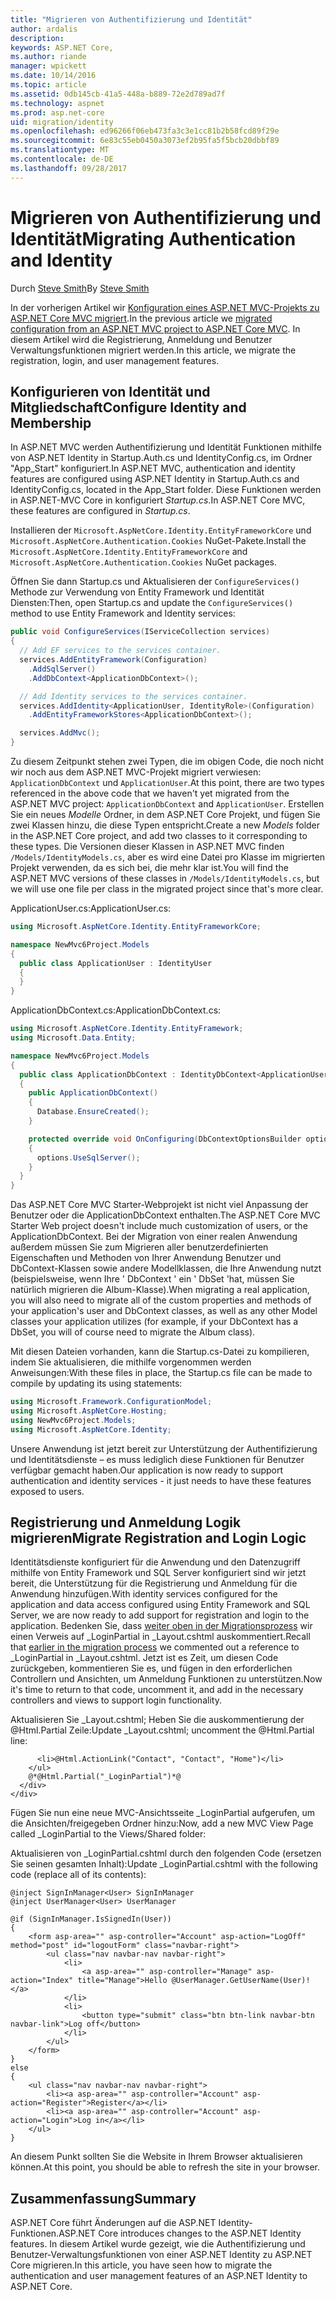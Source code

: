 ```yaml
---
title: "Migrieren von Authentifizierung und Identität"
author: ardalis
description: 
keywords: ASP.NET Core,
ms.author: riande
manager: wpickett
ms.date: 10/14/2016
ms.topic: article
ms.assetid: 0db145cb-41a5-448a-b889-72e2d789ad7f
ms.technology: aspnet
ms.prod: asp.net-core
uid: migration/identity
ms.openlocfilehash: ed96266f06eb473fa3c3e1cc81b2b58fcd89f29e
ms.sourcegitcommit: 6e83c55eb0450a3073ef2b95fa5f5bcb20dbbf89
ms.translationtype: MT
ms.contentlocale: de-DE
ms.lasthandoff: 09/28/2017
---
```

# <a name="migrating-authentication-and-identity"></a><span data-ttu-id="917ad-103">Migrieren von Authentifizierung und Identität</span><span class="sxs-lookup"><span data-stu-id="917ad-103">Migrating Authentication and Identity</span></span>

<a name=migration-identity></a>

<span data-ttu-id="917ad-104">Durch [Steve Smith](https://ardalis.com/)</span><span class="sxs-lookup"><span data-stu-id="917ad-104">By [Steve Smith](https://ardalis.com/)</span></span>

<span data-ttu-id="917ad-105">In der vorherigen Artikel wir [Konfiguration eines ASP.NET MVC-Projekts zu ASP.NET Core MVC migriert](configuration.md).</span><span class="sxs-lookup"><span data-stu-id="917ad-105">In the previous article we [migrated configuration from an ASP.NET MVC project to ASP.NET Core MVC](configuration.md).</span></span> <span data-ttu-id="917ad-106">In diesem Artikel wird die Registrierung, Anmeldung und Benutzer Verwaltungsfunktionen migriert werden.</span><span class="sxs-lookup"><span data-stu-id="917ad-106">In this article, we migrate the registration, login, and user management features.</span></span>

## <a name="configure-identity-and-membership"></a><span data-ttu-id="917ad-107">Konfigurieren von Identität und Mitgliedschaft</span><span class="sxs-lookup"><span data-stu-id="917ad-107">Configure Identity and Membership</span></span>

<span data-ttu-id="917ad-108">In ASP.NET MVC werden Authentifizierung und Identität Funktionen mithilfe von ASP.NET Identity in Startup.Auth.cs und IdentityConfig.cs, im Ordner "App_Start" konfiguriert.</span><span class="sxs-lookup"><span data-stu-id="917ad-108">In ASP.NET MVC, authentication and identity features are configured using ASP.NET Identity in Startup.Auth.cs and IdentityConfig.cs, located in the App_Start folder.</span></span> <span data-ttu-id="917ad-109">Diese Funktionen werden in ASP.NET-MVC Core in konfiguriert *Startup.cs*.</span><span class="sxs-lookup"><span data-stu-id="917ad-109">In ASP.NET Core MVC, these features are configured in *Startup.cs*.</span></span>

<span data-ttu-id="917ad-110">Installieren der `Microsoft.AspNetCore.Identity.EntityFrameworkCore` und `Microsoft.AspNetCore.Authentication.Cookies` NuGet-Pakete.</span><span class="sxs-lookup"><span data-stu-id="917ad-110">Install the `Microsoft.AspNetCore.Identity.EntityFrameworkCore` and `Microsoft.AspNetCore.Authentication.Cookies` NuGet packages.</span></span>

<span data-ttu-id="917ad-111">Öffnen Sie dann Startup.cs und Aktualisieren der `ConfigureServices()` Methode zur Verwendung von Entity Framework und Identität Diensten:</span><span class="sxs-lookup"><span data-stu-id="917ad-111">Then, open Startup.cs and update the `ConfigureServices()` method to use Entity Framework and Identity services:</span></span>

```csharp
public void ConfigureServices(IServiceCollection services)
{
  // Add EF services to the services container.
  services.AddEntityFramework(Configuration)
    .AddSqlServer()
    .AddDbContext<ApplicationDbContext>();

  // Add Identity services to the services container.
  services.AddIdentity<ApplicationUser, IdentityRole>(Configuration)
    .AddEntityFrameworkStores<ApplicationDbContext>();

  services.AddMvc();
}
```

<span data-ttu-id="917ad-112">Zu diesem Zeitpunkt stehen zwei Typen, die im obigen Code, die noch nicht wir noch aus dem ASP.NET MVC-Projekt migriert verwiesen: `ApplicationDbContext` und `ApplicationUser`.</span><span class="sxs-lookup"><span data-stu-id="917ad-112">At this point, there are two types referenced in the above code that we haven't yet migrated from the ASP.NET MVC project: `ApplicationDbContext` and `ApplicationUser`.</span></span> <span data-ttu-id="917ad-113">Erstellen Sie ein neues *Modelle* Ordner, in dem ASP.NET Core Projekt, und fügen Sie zwei Klassen hinzu, die diese Typen entspricht.</span><span class="sxs-lookup"><span data-stu-id="917ad-113">Create a new *Models* folder in the ASP.NET Core project, and add two classes to it corresponding to these types.</span></span> <span data-ttu-id="917ad-114">Die Versionen dieser Klassen in ASP.NET MVC finden `/Models/IdentityModels.cs`, aber es wird eine Datei pro Klasse im migrierten Projekt verwenden, da es sich bei, die mehr klar ist.</span><span class="sxs-lookup"><span data-stu-id="917ad-114">You will find the ASP.NET MVC versions of these classes in `/Models/IdentityModels.cs`, but we will use one file per class in the migrated project since that's more clear.</span></span>

<span data-ttu-id="917ad-115">ApplicationUser.cs:</span><span class="sxs-lookup"><span data-stu-id="917ad-115">ApplicationUser.cs:</span></span>

```csharp
using Microsoft.AspNetCore.Identity.EntityFrameworkCore;

namespace NewMvc6Project.Models
{
  public class ApplicationUser : IdentityUser
  {
  }
}
```

<span data-ttu-id="917ad-116">ApplicationDbContext.cs:</span><span class="sxs-lookup"><span data-stu-id="917ad-116">ApplicationDbContext.cs:</span></span>

```csharp
using Microsoft.AspNetCore.Identity.EntityFramework;
using Microsoft.Data.Entity;

namespace NewMvc6Project.Models
{
  public class ApplicationDbContext : IdentityDbContext<ApplicationUser>
  {
    public ApplicationDbContext()
    {
      Database.EnsureCreated();
    }

    protected override void OnConfiguring(DbContextOptionsBuilder options)
    {
      options.UseSqlServer();
    }
  }
}
```

<span data-ttu-id="917ad-117">Das ASP.NET Core MVC Starter-Webprojekt ist nicht viel Anpassung der Benutzer oder die ApplicationDbContext enthalten.</span><span class="sxs-lookup"><span data-stu-id="917ad-117">The ASP.NET Core MVC Starter Web project doesn't include much customization of users, or the ApplicationDbContext.</span></span> <span data-ttu-id="917ad-118">Bei der Migration von einer realen Anwendung außerdem müssen Sie zum Migrieren aller benutzerdefinierten Eigenschaften und Methoden von Ihrer Anwendung Benutzer und DbContext-Klassen sowie andere Modellklassen, die Ihre Anwendung nutzt (beispielsweise, wenn Ihre ' DbContext ' ein ' DbSet 'hat<Album>, müssen Sie natürlich migrieren die Album-Klasse).</span><span class="sxs-lookup"><span data-stu-id="917ad-118">When migrating a real application, you will also need to migrate all of the custom properties and methods of your application's user and DbContext classes, as well as any other Model classes your application utilizes (for example, if your DbContext has a DbSet<Album>, you will of course need to migrate the Album class).</span></span>

<span data-ttu-id="917ad-119">Mit diesen Dateien vorhanden, kann die Startup.cs-Datei zu kompilieren, indem Sie aktualisieren, die mithilfe vorgenommen werden Anweisungen:</span><span class="sxs-lookup"><span data-stu-id="917ad-119">With these files in place, the Startup.cs file can be made to compile by updating its using statements:</span></span>

```csharp
using Microsoft.Framework.ConfigurationModel;
using Microsoft.AspNetCore.Hosting;
using NewMvc6Project.Models;
using Microsoft.AspNetCore.Identity;
```

<span data-ttu-id="917ad-120">Unsere Anwendung ist jetzt bereit zur Unterstützung der Authentifizierung und Identitätsdienste – es muss lediglich diese Funktionen für Benutzer verfügbar gemacht haben.</span><span class="sxs-lookup"><span data-stu-id="917ad-120">Our application is now ready to support authentication and identity services - it just needs to have these features exposed to users.</span></span>

## <a name="migrate-registration-and-login-logic"></a><span data-ttu-id="917ad-121">Registrierung und Anmeldung Logik migrieren</span><span class="sxs-lookup"><span data-stu-id="917ad-121">Migrate Registration and Login Logic</span></span>

<span data-ttu-id="917ad-122">Identitätsdienste konfiguriert für die Anwendung und den Datenzugriff mithilfe von Entity Framework und SQL Server konfiguriert sind wir jetzt bereit, die Unterstützung für die Registrierung und Anmeldung für die Anwendung hinzufügen.</span><span class="sxs-lookup"><span data-stu-id="917ad-122">With identity services configured for the application and data access configured using Entity Framework and SQL Server, we are now ready to add support for registration and login to the application.</span></span> <span data-ttu-id="917ad-123">Bedenken Sie, dass [weiter oben in der Migrationsprozess](mvc.md#migrate-layout-file) wir einen Verweis auf _LoginPartial in _Layout.cshtml auskommentiert.</span><span class="sxs-lookup"><span data-stu-id="917ad-123">Recall that [earlier in the migration process](mvc.md#migrate-layout-file) we commented out a reference to _LoginPartial in _Layout.cshtml.</span></span> <span data-ttu-id="917ad-124">Jetzt ist es Zeit, um diesen Code zurückgeben, kommentieren Sie es, und fügen in den erforderlichen Controllern und Ansichten, um Anmeldung Funktionen zu unterstützen.</span><span class="sxs-lookup"><span data-stu-id="917ad-124">Now it's time to return to that code, uncomment it, and add in the necessary controllers and views to support login functionality.</span></span>

<span data-ttu-id="917ad-125">Aktualisieren Sie _Layout.cshtml; Heben Sie die auskommentierung der @Html.Partial Zeile:</span><span class="sxs-lookup"><span data-stu-id="917ad-125">Update _Layout.cshtml; uncomment the @Html.Partial line:</span></span>

```cshtml
      <li>@Html.ActionLink("Contact", "Contact", "Home")</li>
    </ul>
    @*@Html.Partial("_LoginPartial")*@
  </div>
</div>
```

<span data-ttu-id="917ad-126">Fügen Sie nun eine neue MVC-Ansichtsseite _LoginPartial aufgerufen, um die Ansichten/freigegeben Ordner hinzu:</span><span class="sxs-lookup"><span data-stu-id="917ad-126">Now, add a new MVC View Page called _LoginPartial to the Views/Shared folder:</span></span>

<span data-ttu-id="917ad-127">Aktualisieren von _LoginPartial.cshtml durch den folgenden Code (ersetzen Sie seinen gesamten Inhalt):</span><span class="sxs-lookup"><span data-stu-id="917ad-127">Update _LoginPartial.cshtml with the following code (replace all of its contents):</span></span>

```cshtml
@inject SignInManager<User> SignInManager
@inject UserManager<User> UserManager

@if (SignInManager.IsSignedIn(User))
{
    <form asp-area="" asp-controller="Account" asp-action="LogOff" method="post" id="logoutForm" class="navbar-right">
        <ul class="nav navbar-nav navbar-right">
            <li>
                <a asp-area="" asp-controller="Manage" asp-action="Index" title="Manage">Hello @UserManager.GetUserName(User)!</a>
            </li>
            <li>
                <button type="submit" class="btn btn-link navbar-btn navbar-link">Log off</button>
            </li>
        </ul>
    </form>
}
else
{
    <ul class="nav navbar-nav navbar-right">
        <li><a asp-area="" asp-controller="Account" asp-action="Register">Register</a></li>
        <li><a asp-area="" asp-controller="Account" asp-action="Login">Log in</a></li>
    </ul>
}
```

<span data-ttu-id="917ad-128">An diesem Punkt sollten Sie die Website in Ihrem Browser aktualisieren können.</span><span class="sxs-lookup"><span data-stu-id="917ad-128">At this point, you should be able to refresh the site in your browser.</span></span>

## <a name="summary"></a><span data-ttu-id="917ad-129">Zusammenfassung</span><span class="sxs-lookup"><span data-stu-id="917ad-129">Summary</span></span>

<span data-ttu-id="917ad-130">ASP.NET Core führt Änderungen auf die ASP.NET Identity-Funktionen.</span><span class="sxs-lookup"><span data-stu-id="917ad-130">ASP.NET Core introduces changes to the ASP.NET Identity features.</span></span> <span data-ttu-id="917ad-131">In diesem Artikel wurde gezeigt, wie die Authentifizierung und Benutzer-Verwaltungsfunktionen von einer ASP.NET Identity zu ASP.NET Core migrieren.</span><span class="sxs-lookup"><span data-stu-id="917ad-131">In this article, you have seen how to migrate the authentication and user management features of an ASP.NET Identity to ASP.NET Core.</span></span>
